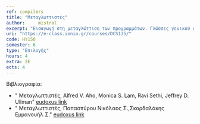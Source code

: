 ```yaml
---
ref: compilers
title: "Μεταγλωττιστές"
author: 	mistral
excerpt: "Εισαγωγή στη μεταγλώττιση των προγραμμάτων. Γλώσσες γενικού σκοπού και ειδικές γλώσσες πεδίου (domain specific languages – DSLs). Λεκτική ανάλυση και εξαγωγή συμβόλων από πηγαίο κώδικα. Κανονικές Εκφράσεις και η πρακτική εφαρμογή τους. Αλγόριθμοι συντακτικής ανάλυσης. Πρακτική συντακτική ανάλυση top-down. Parsing Expression Grammars (PEGs). Πίνακες συμβόλων και ενδιάμεσος κώδικας. Εργαλεία μεταγλώττισης: διερμηνευτές (interpreters), συμβολομεταφραστές (assemblers), συνδέτες (linkers) και φορτωτές (loaders)."
uri: "https://e-class.ionio.gr/courses/DCS135/"
code: ΗΥ150
semester: 6
type: "Επιλογής"
hours: 4
extra: 2E
ects: 4
---
```



Βιβλιογραφία: 
  - " Μεταγλωττιστές, Alfred V. Aho, Monica S. Lam, Ravi Sethi, Jeffrey D. Ullman" [eudoxus link](https://service.eudoxus.gr/search/#a/id:12713790/0)
  - " Μεταγλωττιστές, Παπασπύρου Νικόλαος Σ.,Σκορδαλάκης Εμμανουήλ Σ." [eudoxus link](https://service.eudoxus.gr/search/#a/id:45346/0)
  
